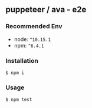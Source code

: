 ## puppeteer / ava - e2e

### Recommended Env
- node: `^10.15.1`
- npm: `^6.4.1`

### Installation

```
$ npm i
```

### Usage

```
$ npm test
```
